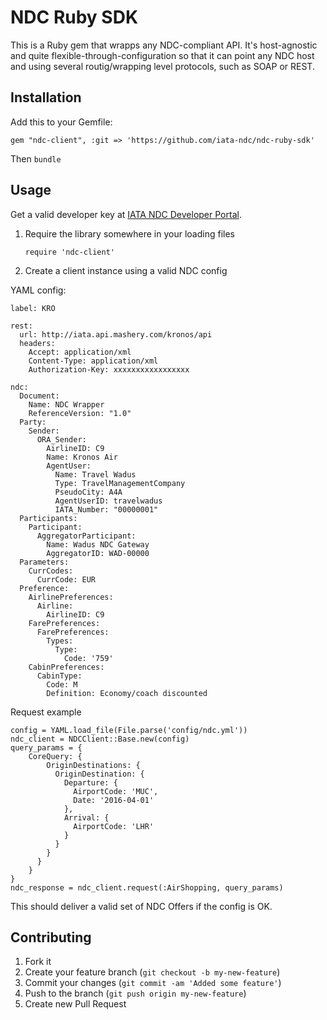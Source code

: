 # NDC Ruby SDK

This is a Ruby gem that wrapps any NDC-compliant API.
It's host-agnostic and quite flexible-through-configuration so that it can point any NDC host and using several routig/wrapping level protocols, such as SOAP or REST.

## Installation

Add this to your Gemfile:

    gem "ndc-client", :git => 'https://github.com/iata-ndc/ndc-ruby-sdk'

Then `bundle`

## Usage

Get a valid developer key at [IATA NDC Developer Portal](http://ndc.developer.iata.org/).

1. Require the library somewhere in your loading files

    `require 'ndc-client'`

2. Create a client instance using a valid NDC config

YAML config:

```
label: KRO

rest:
  url: http://iata.api.mashery.com/kronos/api
  headers:
    Accept: application/xml
    Content-Type: application/xml
    Authorization-Key: xxxxxxxxxxxxxxxxx

ndc:
  Document:
    Name: NDC Wrapper
    ReferenceVersion: "1.0"
  Party:
    Sender:
      ORA_Sender:
        AirlineID: C9
        Name: Kronos Air
        AgentUser:
          Name: Travel Wadus
          Type: TravelManagementCompany
          PseudoCity: A4A
          AgentUserID: travelwadus
          IATA_Number: "00000001"
  Participants:
    Participant:
      AggregatorParticipant:
        Name: Wadus NDC Gateway
        AggregatorID: WAD-00000
  Parameters:
    CurrCodes:
      CurrCode: EUR
  Preference:
    AirlinePreferences:
      Airline:
        AirlineID: C9
    FarePreferences:
      FarePreferences:
        Types:
          Type:
            Code: '759'
    CabinPreferences:
      CabinType:
        Code: M
        Definition: Economy/coach discounted
```

Request example

```
config = YAML.load_file(File.parse('config/ndc.yml'))
ndc_client = NDCClient::Base.new(config)
query_params = {
    CoreQuery: {
        OriginDestinations: {
          OriginDestination: {
            Departure: {
              AirportCode: 'MUC',
              Date: '2016-04-01'
            },
            Arrival: {
              AirportCode: 'LHR'
            }
          }
        }
      }
    }
}
ndc_response = ndc_client.request(:AirShopping, query_params)
```

This should deliver a valid set of NDC Offers if the config is OK.


## Contributing

1. Fork it
2. Create your feature branch (`git checkout -b my-new-feature`)
3. Commit your changes (`git commit -am 'Added some feature'`)
4. Push to the branch (`git push origin my-new-feature`)
5. Create new Pull Request
